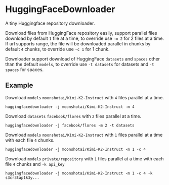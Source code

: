 # HuggingFaceDownloader

A tiny Huggingface repository downloader.

Download files from HuggingFace repository easily, support parallel files download by default `1` file at a time, to override use `-m 2` for 2 files at a time.
If url supports range, the file will be downloaded parallel in chunks by default `4` chunks, to override use `-c 1` for 1 chunk.

Downloader support download of HuggingFace `datasets` and `spaces` other than the default `models`, to override use `-t datasets` for datasets and `-t spaces` for spaces.

## Example
Download `models` `moonshotai/Kimi-K2-Instruct` with `4` files parallel at a time.
```
huggingfacedownloader -j moonshotai/Kimi-K2-Instruct -m 4
```
Download `datasets` `facebook/flores` with `2` files parallel at a time.
```
huggingfacedownloader -j facebook/flores -m 2 -t datasets
```
Download `models` `moonshotai/Kimi-K2-Instruct` with `1` files parallel at a time with each file `4` chunks.
```
huggingfacedownloader -j moonshotai/Kimi-K2-Instruct -m 1 -c 4
```
Download `models` `private/repository` with `1` files parallel at a time with each file `4` chunks and `-k api_key`
```
huggingfacedownloader -j moonshotai/Kimi-K2-Instruct -m 1 -c 4 -k s3cr3tap1k3y...
```
